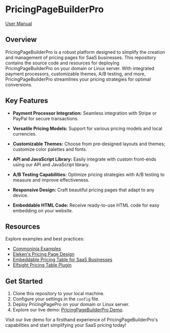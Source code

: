 # PricingPageBuilderPro

[User Manual](./USER%20MANUAL.pdf)

## Overview

PricingPageBuilderPro is a robust platform designed to simplify the creation and management of pricing pages for SaaS businesses. This repository contains the source code and resources for deploying PricingPageBuilderPro on your domain or Linux server. With integrated payment processors, customizable themes, A/B testing, and more, PricingPageBuilderPro streamlines your pricing strategies for optimal conversions.

## Key Features

- **Payment Processor Integration:** Seamless integration with Stripe or PayPal for secure transactions.
  
- **Versatile Pricing Models:** Support for various pricing models and local currencies.
  
- **Customizable Themes:** Choose from pre-designed layouts and themes; customize color palettes and fonts.
  
- **API and JavaScript Library:** Easily integrate with custom front-ends using our API and JavaScript library.
  
- **A/B Testing Capabilities:** Optimize pricing strategies with A/B testing to measure and improve effectiveness.
  
- **Responsive Design:** Craft beautiful pricing pages that adapt to any device.
  
- **Embeddable HTML Code:** Receive ready-to-use HTML code for easy embedding on your website.

## Resources

Explore examples and best practices:
- [Commoninja Examples](https://www.commoninja.com/pricing)
- [Eleken's Pricing Page Design](https://www.eleken.co/blog-posts/saas-pricing-page-design-8-best-practices-with-examples)
- [Embeddable Pricing Table for SaaS Businesses](https://blog.launchese.com/embeddable-pricing-table-for-saas-businesses/)
- [Elfsight Pricing Table Plugin](https://elfsight.com/pricing-table-plugin/)

## Get Started

1. Clone this repository to your local machine.
2. Configure your settings in the `config` file.
3. Deploy PricingPagePro on your domain or Linux server.
4. Explore our live demo: [PricingPageBuilderPro Demo](#).

Visit our live demo for a firsthand experience of PricingPageBuilderPro's capabilities and start simplifying your SaaS pricing today!
